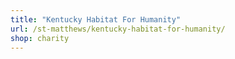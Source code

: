 ```yaml
---
title: "Kentucky Habitat For Humanity"
url: /st-matthews/kentucky-habitat-for-humanity/
shop: charity
---
```

